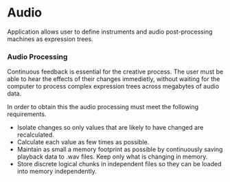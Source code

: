 # Audio
Application allows user to define instruments and audio post-processing machines as expression trees.

### Audio Processing
Continuous feedback is essential for the creative process. The user must be able to 
hear the effects of their changes immedietly, without waiting for the computer to process complex
expression trees across megabytes of audio data. 

In order to obtain this the audio processing must meet the following requirements.

* Isolate changes so only values that are likely to have changed are recalculated.
* Calculate each value as few times as possible. 
* Maintain as small a memory footprint as possible by continuously saving playback data to .wav files.
Keep only what is changing in memory.
* Store discrete logical chunks in independent files so they can be loaded into memory independently. 
 
